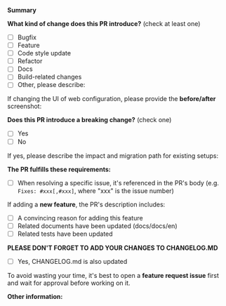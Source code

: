 <!-- Please don't delete this template -->

<!-- PULL REQUEST TEMPLATE -->
<!-- (Update "[ ]" to "[x]" to check a box) -->

**Summary**


**What kind of change does this PR introduce?** (check at least one)

- [ ] Bugfix
- [ ] Feature
- [ ] Code style update
- [ ] Refactor
- [ ] Docs
- [ ] Build-related changes
- [ ] Other, please describe:

If changing the UI of web configuration, please provide the **before/after** screenshot:

**Does this PR introduce a breaking change?** (check one)

- [ ] Yes
- [ ] No

If yes, please describe the impact and migration path for existing setups:

**The PR fulfills these requirements:**
<!-- Github will close properly linked issues automatically on PR merge -->
- [ ] When resolving a specific issue, it's referenced in the PR's body (e.g. `Fixes: #xxx[,#xxx]`, where "xxx" is the issue number)

If adding a **new feature**, the PR's description includes:

- [ ] A convincing reason for adding this feature
- [ ] Related documents have been updated (docs/docs/en)
- [ ] Related tests have been updated

**PLEASE DON'T FORGET TO ADD YOUR CHANGES TO CHANGELOG.MD**
- [ ] Yes, CHANGELOG.md is also updated

To avoid wasting your time, it's best to open a **feature request issue** first and wait for approval before working on it.

**Other information:**
